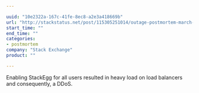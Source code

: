 ```yaml
---

uuid: "10e2322a-167c-41fe-8ec8-a2e3a418669b"
url: "http://stackstatus.net/post/115305251014/outage-postmortem-march-31-2015"
start_time: ""
end_time: ""
categories:
- postmortem
company: "Stack Exchange"
product: ""

---
```


Enabling StackEgg for all users resulted in heavy load on load balancers and consequently, a DDoS.
